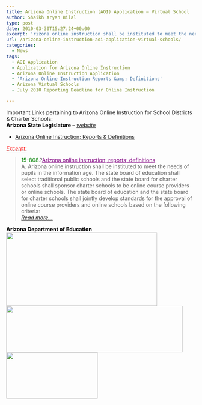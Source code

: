 ```yaml
---
title: Arizona Online Instruction (AOI) Application – Virtual School
author: Shaikh Aryan Bilal
type: post
date: 2010-03-30T15:27:24+00:00
excerpt: 'rizona online instruction shall be instituted to meet the needs of pupils in the information age. The state board of education shall select traditional public schools and the state board for charter schools shall sponsor charter schools to be online course providers or online schools. '
url: /arizona-online-instruction-aoi-application-virtual-schools/
categories:
  - News
tags:
  - AOI Application
  - Application for Arizona Online Instruction
  - Arizona Online Instruction Application
  - 'Arizona Online Instruction Reports &amp; Definitions'
  - Arizona Virtual Schools
  - July 2010 Reporting Deadline for Online Instruction

---
```

Important Links pertaining to Arizona Online Instruction for School Districts & Charter Schools:  
**<span style="color: #000000;">Arizona State Legislature</span>** &#8211; _<a title="Arizona State Legislature" href="http://www.azleg.gov/" target="_blank" rel="noopener">website</a>_

  * <a title="Arizona Online Instruction; Reports & Definitions" href="http://www.azleg.gov/ars/15/00808.htm" target="_blank" rel="noopener">Arizona Online Instruction; Reports & Definitions</a>

<span style="text-decoration: underline;"><em><span style="color: #ff0000;">Excerpt:</span></em></span>

> <span style="color: green;">15-808</span>.?<span style="color: purple;"><span style="text-decoration: underline;">Arizona online instruction; reports; definitions</span></span>  
> A. Arizona online instruction shall be instituted to meet the needs of pupils in the information age. The state board of education shall select traditional public schools and the state board for charter schools shall sponsor charter schools to be online course providers or online schools. The state board of education and the state board for charter schools shall jointly develop standards for the approval of online course providers and online schools based on the following criteria:  
> _<a title="Arizona Online Instruction; Reports & Definitions" href="http://www.azleg.gov/ars/15/00808.htm" target="_blank" rel="noopener">Read more&#8230;</a>_

**<span style="color: #000000;">Arizona Department of Education</span>**  
**<span style="color: #000000;"><a href="http://www.ade.az.gov/stateboard/info.asp"><img loading="lazy" class="aligncenter size-full wp-image-2378" title="Arizona Department of Education - ADE" src="http://www.backbonecommunications.com/wp-content/uploads/Arizona-Department-of-Education-ADE.png" alt="" width="401" height="196" /></a><a href="http://www.ade.az.gov/stateboard/info.asp"><img loading="lazy" class="aligncenter size-full wp-image-2379" title="Arizona State Board of Education - ADE" src="http://www.backbonecommunications.com/wp-content/uploads/Arizona-State-Board-of-Education-ADE.png" alt="" width="469" height="123" /></a><a href="http://www.ade.az.gov/stateboard/info.asp"><img loading="lazy" class="aligncenter size-full wp-image-2380" title="Arizona State Board of Education contact info - ADE" src="http://www.backbonecommunications.com/wp-content/uploads/Arizona-State-Board-of-Education-contact-info-ADE.png" alt="" width="243" height="124" /></a><br /> </span>**